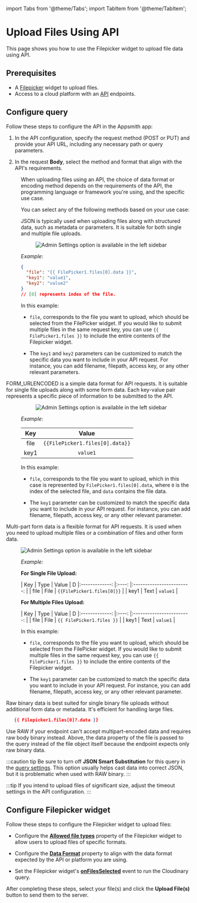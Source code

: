import Tabs from '@theme/Tabs';
import TabItem from '@theme/TabItem';

# Upload Files Using API 

This page shows you how to use the Filepicker widget to upload file data using API.


## Prerequisites

* A [Filepicker](/reference/widgets/filepicker) widget to upload files.
* Access to a cloud platform with an [API](/connect-data/reference/rest-api) endpoints.


## Configure query

Follow these steps to configure the API in the Appsmith app:


1. In the API configuration, specify the request method (POST or PUT) and provide your API URL, including any necessary path or query parameters.


2. In the request **Body**, select the method and format that align with the API's requirements. 

<dd>

When uploading files using an API, the choice of data format or encoding method depends on the requirements of the API, the programming language or framework you're using, and the specific use case. 

You can select any of the following methods based on your use case:



<Tabs>
  <TabItem value="json" label="JSON">

   JSON is typically used when uploading files along with structured data, such as metadata or parameters. It is suitable for both single and multiple file uploads.


<figure>
  <img src="/img/filepicker-json.png" style= {{width:"700px", height:"auto"}} alt="Admin Settings option is available in the left sidebar"/>
  <figcaption align = "center"><i></i></figcaption>
</figure>

<dd>

*Example*: 
```json
{
  "file": "{{ FilePicker1.files[0].data }}",
  "key1": "value1",
  "key2": "value2"
}
// [0] represents index of the file.
```



In this example:


* `file`, corresponds to the file you want to upload, which should be selected from the FilePicker widget. If you would like to submit multiple files in the same request key, you can use `{{ FilePicker1.files }}` to include the entire contents of the Filepicker widget.

* The `key1` and `key2` parameters can be customized to match the specific data you want to include in your API request. For instance, you can add filename, filepath, access key, or any other relevant parameters.
  


</dd>
   
  </TabItem>
    <TabItem value="FORM_URLENCODED" label="FORM_URLENCODED">

  FORM_URLENCODED is a simple data format for API requests. It is suitable for single file uploads along with some form data. Each key-value pair represents a specific piece of information to be submitted to the API.

<dd>

   
  <figure>
  <img src="/img/filepicker-2-2.png" style= {{width:"700px", height:"auto"}} alt="Admin Settings option is available in the left sidebar"/>
  <figcaption align = "center"><i></i></figcaption>
</figure>

*Example*: 



|      Key      	 	|           Value          	| 
|:-------------:		|:------------------------:	|
| file          		| `{{FilePicker1.files[0].data}}` 	|
| key1 	 	| `value1`                   	|



In this example:


* `file`, corresponds to the file you want to upload, which in this case is represented by `FilePicker1.files[0].data`, where `0` is the index of the selected file, and `data` contains the file data.

* The `key1` parameter can be customized to match the specific data you want to include in your API request. For instance, you can add filename, filepath, access key, or any other relevant parameter.
  


</dd>


  </TabItem>
  <TabItem value="MULTIPART_FORM_DATA" label="MULTIPART_FORM_DATA">

Multi-part form data is a flexible format for API requests. It is used when you need to upload multiple files or a combination of files and other form data.  


<figure>
  <img src="/img/filepicker-m-2.png" style= {{width:"700px", height:"auto"}} alt="Admin Settings option is available in the left sidebar"/>
  <figcaption align = "center"><i></i></figcaption>
</figure>


<dd>

*Example*: 
  
**For Single File Upload:**

|      Key      	| Type 	|           Value          	| D
|:-------------:	|:----:	|:------------------------:	|
| file          	| File 	| `{{FilePicker1.files[0]}}` 	|
| key1 	| Text 	| `value1`                   	|

**For Multiple Files Upload:**

|      Key      	| Type 	|           Value          	| D
|:-------------:	|:----:	|:------------------------:	|
| file          	| File 	| `{{ FilePicker1.files }}` 	|
| key1 	| Text 	| `value1`                   	|


In this example:

* `file`, corresponds to the file you want to upload, which should be selected from the FilePicker widget. If you would like to submit multiple files in the same request key, you can use `{{ FilePicker1.files }}` to include the entire contents of the Filepicker widget.

* The `key1` parameter can be customized to match the specific data you want to include in your API request. For instance, you can add filename, filepath, access key, or any other relevant parameter.
  

</dd>


  </TabItem>
  <TabItem value="RAW" label="RAW">
    Raw binary data is best suited for single binary file uploads without additional form data or metadata. It's efficient for handling large files.

```json
   {{ Filepicker1.files[0]?.data }}
```

Use RAW if your endpoint can't accept multipart-encoded data and requires raw body binary instead. Above, the data property of the file is passed to the query instead of the file object itself because the endpoint expects only raw binary data.


:::caution tip
Be sure to turn off **JSON Smart Substitution** for this query in the [query settings](/connect-data/reference/query-settings). This option usually helps cast data into correct JSON, but it is problematic when used with RAW binary.
:::

  </TabItem>
</Tabs>

</dd>

:::tip
If you intend to upload files of significant size, adjust the timeout settings in the API configuration.
:::








## Configure Filepicker widget

Follow these steps to configure the Filepicker widget to upload files:

* Configure the [**Allowed file types**](/reference/widgets/filepicker#allowed-file-typesarraystring) property of the Filepicker widget to allow users to upload files of specific formats.

* Configure the [**Data Format**](/reference/widgets/filepicker#data-format-string) property to align with the data format expected by the API or platform you are using.

* Set the Filepicker widget's [**onFilesSelected**](/reference/widgets/filepicker#onfilesselected) event to run the Cloudinary query.

After completing these steps, select your file(s) and click the **Upload File(s)** button to send them to the server.








